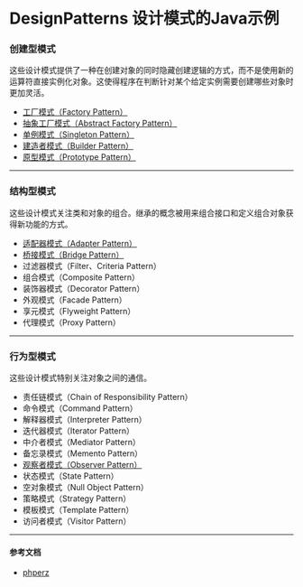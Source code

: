 # DesignPatterns  设计模式的Java示例

### 创建型模式
这些设计模式提供了一种在创建对象的同时隐藏创建逻辑的方式，而不是使用新的运算符直接实例化对象。这使得程序在判断针对某个给定实例需要创建哪些对象时更加灵活。

* [工厂模式（Factory Pattern）](https://github.com/103style/DesignPatterns/tree/master/app/src/main/java/com/lxk/designpatterns/FactoryPattern)
* [抽象工厂模式（Abstract Factory Pattern）](https://github.com/103style/DesignPatterns/tree/master/app/src/main/java/com/lxk/designpatterns/AbstractFactoryPattern)
* [单例模式（Singleton Pattern）](https://github.com/103style/DesignPatterns/tree/master/app/src/main/java/com/lxk/designpatterns/SingletonPattern)
* [建造者模式（Builder Pattern）](https://github.com/103style/DesignPatterns/tree/master/app/src/main/java/com/lxk/designpatterns/BuilderPattern)
* [原型模式（Prototype Pattern）](https://github.com/103style/DesignPatterns/tree/master/app/src/main/java/com/lxk/designpatterns/PrototypePattern)

---

### 结构型模式
这些设计模式关注类和对象的组合。继承的概念被用来组合接口和定义组合对象获得新功能的方式。

* [适配器模式（Adapter Pattern）](https://github.com/103style/DesignPatterns/tree/master/app/src/main/java/com/lxk/designpatterns/AdapterPattern)
* [桥接模式（Bridge Pattern）](https://github.com/103style/DesignPatterns/tree/master/app/src/main/java/com/lxk/designpatterns/BridgePattern)
* 过滤器模式（Filter、Criteria Pattern）
* 组合模式（Composite Pattern）
* 装饰器模式（Decorator Pattern）
* 外观模式（Facade Pattern）
* 享元模式（Flyweight Pattern）
* 代理模式（Proxy Pattern）

---

### 行为型模式
这些设计模式特别关注对象之间的通信。

* 责任链模式（Chain of Responsibility Pattern）
* 命令模式（Command Pattern）
* 解释器模式（Interpreter Pattern）
* 迭代器模式（Iterator Pattern）
* 中介者模式（Mediator Pattern）
* 备忘录模式（Memento Pattern）
* [观察者模式（Observer Pattern）](https://github.com/103style/DesignPatterns/tree/master/app/src/main/java/com/lxk/designpatterns/ObserverPattern)
* 状态模式（State Pattern）
* 空对象模式（Null Object Pattern）
* 策略模式（Strategy Pattern）
* 模板模式（Template Pattern）
* 访问者模式（Visitor Pattern）

---

#### 参考文档
* [phperz](http://www.phperz.com/special/40.html)